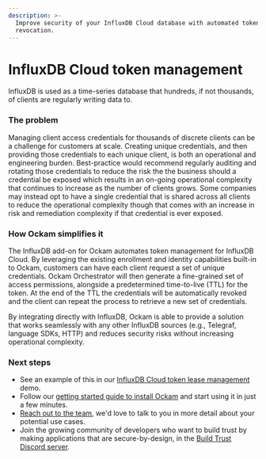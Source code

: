 ```yaml
---
description: >-
  Improve security of your InfluxDB Cloud database with automated token/key
  revocation.
---
```


# InfluxDB Cloud token management

InfluxDB is used as a time-series database that hundreds, if not thousands, of clients are regularly writing data to.&#x20;

### The problem

Managing client access credentials for thousands of discrete clients can be a challenge for customers at scale. Creating unique credentials, and then providing those credentials to each unique client, is both an operational and engineering burden. Best-practice would recommend regularly auditing and rotating those credentials to reduce the risk the the business should a credential be exposed which results in an on-going operational complexity that continues to increase as the number of clients grows. Some companies may instead opt to have a single credential that is shared across all clients to reduce the operational complexity though that comes with an increase in risk and remediation complexity if that credential is ever exposed.

### How Ockam simplifies it

The InfluxDB add-on for Ockam automates token management for InfluxDB Cloud. By leveraging the existing enrollment and identity capabilities built-in to Ockam, customers can have each client request a set of unique credentials. Ockam Orchestrator will then generate a fine-grained set of access permissions, alongside a predetermined time-to-live (TTL) for the token. At the end of the TTL the credentials will be automatically revoked and the client can repeat the process to retrieve a new set of credentials.&#x20;

By integrating directly with InfluxDB, Ockam is able to provide a solution that works seamlessly with any other InfluxDB sources (e.g., Telegraf, language SDKs, HTTP) and reduces security risks without increasing operational complexity.

### Next steps

* See an example of this in our [InfluxDB Cloud token lease management](../examples/influxdb-cloud-token-lease-management.md) demo.
* Follow our [getting started guide to install Ockam](broken-reference) and start using it in just a few minutes.
* [Reach out to the team](https://www.ockam.io/contact/form), we'd love to talk to you in more detail about your potential use cases.
* Join the growing community of developers who want to build trust by making applications that are secure-by-design, in the [Build Trust Discord server](https://discord.gg/RAbjRr3kds).
